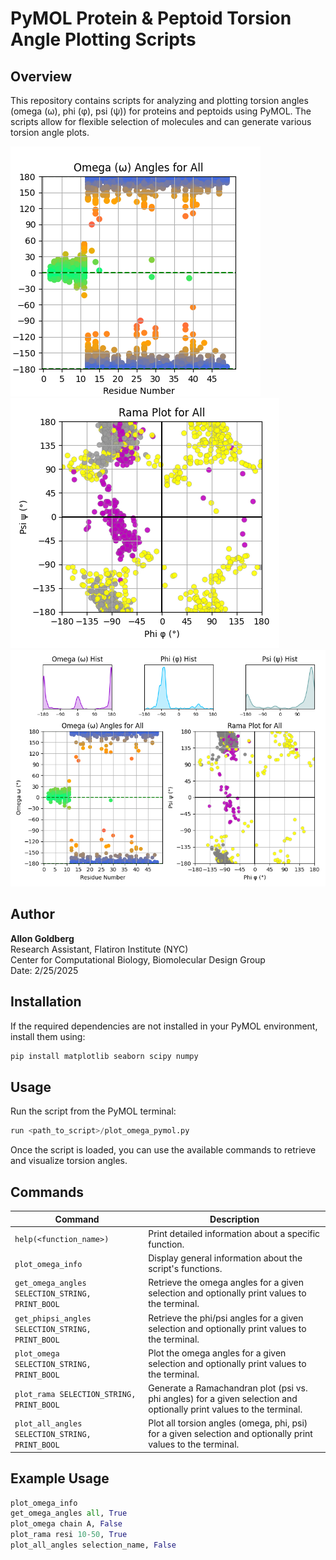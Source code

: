# PyMOL Protein & Peptoid Torsion Angle Plotting Scripts

## Overview

This repository contains scripts for analyzing and plotting torsion angles (omega (ω), phi (φ), psi (ψ)) for proteins and peptoids using PyMOL. The scripts allow for flexible selection of molecules and can generate various torsion angle plots.

![plot_omega figure](images/omega.png)
![plot_rama figure](images/rama.png)
![plot_all_angles figure](images/all.png)

## Author

**Allon Goldberg**  
Research Assistant, Flatiron Institute (NYC)  
Center for Computational Biology, Biomolecular Design Group  
Date: 2/25/2025

## Installation

If the required dependencies are not installed in your PyMOL environment, install them using:

```python
pip install matplotlib seaborn scipy numpy
```

## Usage

Run the script from the PyMOL terminal:

```python
run <path_to_script>/plot_omega_pymol.py
```

Once the script is loaded, you can use the available commands to retrieve and visualize torsion angles.

## Commands

| Command                | Description |
|------------------------|-------------|
| `help(<function_name>)` | Print detailed information about a specific function. |
| `plot_omega_info`       | Display general information about the script's functions. |
| `get_omega_angles SELECTION_STRING, PRINT_BOOL` | Retrieve the omega angles for a given selection and optionally print values to the terminal. |
| `get_phipsi_angles SELECTION_STRING, PRINT_BOOL` | Retrieve the phi/psi angles for a given selection and optionally print values to the terminal. |
| `plot_omega SELECTION_STRING, PRINT_BOOL` | Plot the omega angles for a given selection and optionally print values to the terminal. |
| `plot_rama SELECTION_STRING, PRINT_BOOL` | Generate a Ramachandran plot (psi vs. phi angles) for a given selection and optionally print values to the terminal. |
| `plot_all_angles SELECTION_STRING, PRINT_BOOL` | Plot all torsion angles (omega, phi, psi) for a given selection and optionally print values to the terminal. |

## Example Usage

```python
plot_omega_info  
get_omega_angles all, True  
plot_omega chain A, False  
plot_rama resi 10-50, True  
plot_all_angles selection_name, False  
```

